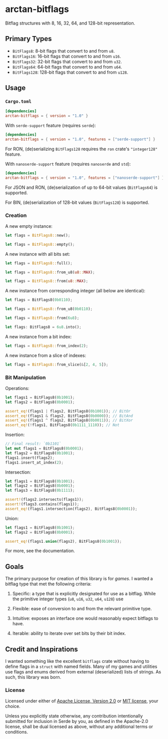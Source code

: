# arctan-bitflags
Bitflag structures with 8, 16, 32, 64, and 128-bit representation.

## Primary Types

- `BitFlags8`:   8-bit flags that convert to and from `u8`.
- `BitFlags16`:  16-bit flags that convert to and from `u16`.
- `BitFlags32`:  32-bit flags that convert to and from `u32`.
- `BitFlags64`:  64-bit flags that convert to and from `u64`.
- `BitFlags128`: 128-bit flags that convert to and from `u128`.

## Usage

### `Cargo.toml`

```toml
[dependencies]
arctan-bitflags = { version = "1.0" }
```

With `serde-support` feature (requires `serde`):

```toml
[dependencies]
arctan-bitflags = { version = "1.0", features = ["serde-support"] }
```

For RON, (de)serializing `BitFlags128` requires the `ron` crate's `"integer128"` feature.

With `nanoserde-support` feature (requires `nanoserde` and `std`):

```toml
[dependencies]
arctan-bitflags = { version = "1.0", features = ["nanoserde-support"] }
```

For JSON and RON, (de)serialization of up to 64-bit values (`BitFlags64`) is supported.

For BIN, (de)serialization of 128-bit values (`BitFlags128`) is supported.

### Creation

A new empty instance:
```rust
let flags = BitFlags8::new();

let flags = BitFlags8::empty();
```

A new instance with all bits set:
```rust
let flags = BitFlags8::full();

let flags = BitFlags8::from_u8(u8::MAX);

let flags = BitFlags8::from(u8::MAX);
```

A new instance from corresponding integer (all below are identical):
```rust
let flags = BitFlags8(0b0110);

let flags = BitFlags8::from_u8(0b0110);

let flags = BitFlags8::from(6u8);

let flags: BitFlags8 = 6u8.into();
```

A new instance from a bit index:
```rust
let flags = BitFlags8::from_index(2);
```

A new instance from a slice of indexes:
```rust
let flags = BitFlags8::from_slice(&[2, 4, 5]);
```

### Bit Manipulation

Operations:
```rust
let flags1 = BitFlags8(0b1001);
let flags2 = BitFlags8(0b0001);

assert_eq!(flags1 | flags2, BitFlags8(0b1001)); // BitOr
assert_eq!(flags1 & flags2, BitFlags8(0b0000)); // BitAnd
assert_eq!(flags1 ^ flags2, BitFlags8(0b0011)); // BitXor
assert_eq!(!flags1, BitFlags8(0b1111_1110)); // Not
```

Insertion:
```rust
// Final result: `0b1101`
let mut flags1 = BitFlags8(0b0001);
let flags2 = BitFlags8(0b1001);
flags1.insert(flags2);
flags1.insert_at_index(2);
```

Intersection:
```rust
let flags1 = BitFlags8(0b1001);
let flags2 = BitFlags8(0b0001);
let flags3 = BitFlags8(0b1111);

assert!(flags2.intersects(flags1));
assert!(flags3.contains(flags1));
assert_eq!(flags1.intersection(flags2), BitFlags8(0b0001));
```

Union:
```rust
let flags1 = BitFlags8(0b1001);
let flags2 = BitFlags8(0b0001);

assert_eq!(flags1.union(flags2), BitFlags8(0b1001));
```

For more, see the documentation.

## Goals

The primary purpose for creation of this library is for *games*. I wanted a bitflag type that met the following criteria:

1. Specific: a type that is explicitly designated for use as a bitflag. While the primitive integer types (`u8`, `u16`, `u32`, `u64`, `u128`) use

2. Flexible: ease of conversion to and from the relevant primitive type.

3. Intuitive: exposes an interface one would reasonably expect bitflags to have.

4. Iterable: ability to iterate over set bits by their bit index.

## Credit and Inspirations

I wanted something like the excellent `bitflags` crate without having to define flags in a `struct` with named fields. Many of my games and utilities use flags and enums derived from external (deserialized) lists of strings. As such, this library was born.

### License

Licensed under either of [Apache License, Version 2.0](LICENSE-APACHE) or [MIT license](LICENSE-MIT), your choice.

Unless you explicitly state otherwise, any contribution intentionally submitted for inclusion in Serde by you, as defined in the Apache-2.0 license, shall be dual licensed as above, without any additional terms or conditions.
